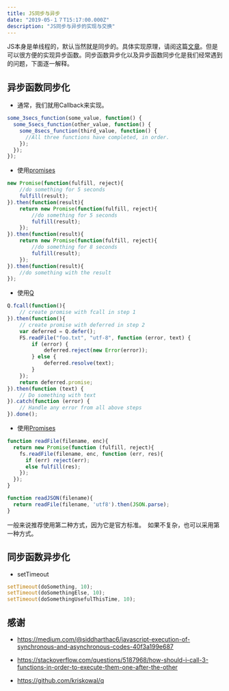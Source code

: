 ```yaml
---
title: JS同步与异步
date: "2019-05-１７T15:17:00.000Z"
description: "JS同步与异步的实现与交换"
---
```


JS本身是单线程的，默认当然就是同步的。具体实现原理，请阅这篇[文章](https://medium.com/@siddharthac6/javascript-execution-of-synchronous-and-asynchronous-codes-40f3a199e687)。但是可以很方便的实现异步函数。同步函数异步化以及异步函数同步化是我们经常遇到的问题，下面逐一解释。

## 异步函数同步化

* 通常，我们就用Callback来实现。

```javascript
some_3secs_function(some_value, function() {
  some_5secs_function(other_value, function() {
    some_8secs_function(third_value, function() {
      //All three functions have completed, in order.
    });
  });
});
```

* 使用[promises](https://developer.mozilla.org/en-US/docs/Web/JavaScript/Reference/Global_Objects/Promise)

```javascript
new Promise(function(fulfill, reject){
    //do something for 5 seconds
    fulfill(result);
}).then(function(result){
    return new Promise(function(fulfill, reject){
        //do something for 5 seconds
        fulfill(result);
    });
}).then(function(result){
    return new Promise(function(fulfill, reject){
        //do something for 8 seconds
        fulfill(result);
    });
}).then(function(result){
    //do something with the result
});
```

* 使用[Q](https://github.com/kriskowal/q)

```javascript
Q.fcall(function(){
    // create promise with fcall in step 1 
}).then(function(){
    // create promise with deferred in step 2
    var deferred = Q.defer();
    FS.readFile("foo.txt", "utf-8", function (error, text) {
        if (error) {
            deferred.reject(new Error(error));
        } else {
            deferred.resolve(text);
        }
    });
    return deferred.promise;
}).then(function (text) {
    // Do something with text
}).catch(function (error) {
    // Handle any error from all above steps
}).done();
```

* 使用[Promises](https://www.promisejs.org/)

```javascript
function readFile(filename, enc){
  return new Promise(function (fulfill, reject){
    fs.readFile(filename, enc, function (err, res){
      if (err) reject(err);
      else fulfill(res);
    });
  });
}

function readJSON(filename){
  return readFile(filename, 'utf8').then(JSON.parse);
}
```

一般来说推荐使用第二种方式，因为它是官方标准。　如果不复杂，也可以采用第一种方式。　

## 同步函数异步化　

* setTimeout

```javascript
setTimeout(doSomething, 10);
setTimeout(doSomethingElse, 10);
setTimeout(doSomethingUsefulThisTime, 10);
```


## 感谢

* https://medium.com/@siddharthac6/javascript-execution-of-synchronous-and-asynchronous-codes-40f3a199e687

* https://stackoverflow.com/questions/5187968/how-should-i-call-3-functions-in-order-to-execute-them-one-after-the-other

* https://github.com/kriskowal/q
